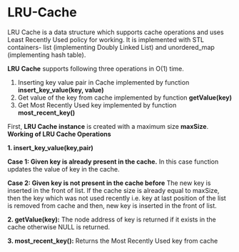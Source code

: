# LRU-Cache
LRU Cache is a data structure which supports cache operations and uses Least Recently Used policy for working. 
It is implemented with STL containers- list (implementing Doubly Linked List) and unordered_map (implementing hash table).

**LRU Cache** supports following three operations in O(1) time.
1. Inserting key value pair in Cache implemented by function **insert_key_value(key, value)**
2. Get value of the key from cache implemented by function **getValue(key)**
3. Get Most Recently Used key implemented by function **most_recent_key()**

First, **LRU Cache instance** is created with a maximum size **maxSize**.
**Working of LRU Cache Operations**

**1. insert_key_value(key,pair)**

**Case 1: Given key is already present in the cache.** In this case function updates the value of key in the cache.

**Case 2: Given key is not present in the cache before** The new key is inserted in the front of list. If the cache size is already equal to maxSize, then the key which was not used recently i.e. key at last position of the list is removed from cache and then, new key is inserted in the front of list.

**2. getValue(key):**
The node address of key is returned if it exists in the cache otherwise NULL is returned.

**3. most_recent_key():**
Returns the Most Recently Used key from cache

